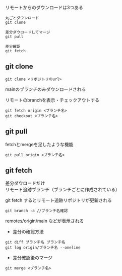 リモートからのダウンロードは3つある

```
丸ごとダウンロード
git clone

差分ダウロードしてマージ
git pull

差分確認
git fetch
```

## git clone
```
git clone <リポジトリのurl>
```

mainのブランチのみダウンロードされる  

リモートのbranchを表示・チェックアウトする
```
git fetch origin <ブランチ名>
git checkout <ブランチ名>
```

## git pull
fetchとmergeを足したような機能

```
git pull origin <ブランチ名>
```

## git fetch
差分ダウロードだけ  
リモート追跡ブランチ（ブランチごとに作成されている）  

git fetch するとリモート追跡リポジトリが更新される  

```
git branch -a //ブランチ名確認
```

remotes/origin/main などが表示される

- 差分の確認方法

```
git diff ブランチ名 ブランチ名
git log origin/ブランチ名 --oneline
```
- 差分確認後のマージ
``` 
git merge <ブランチ名>
```